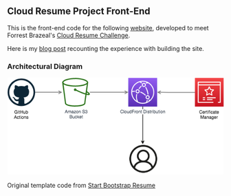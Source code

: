 ## Cloud Resume Project Front-End

This is the front-end code for the following [website](https://crehmzola.com), developed to meet Forrest Brazeal's [Cloud Resume Challenge](https://cloudresumechallenge.dev/). 

Here is my [blog post](https://dev.to/crehmzola/the-silver-lining-in-the-cloud-resume-challenge-1j0h) recounting the experience with building the site.

### Architectural Diagram
<img src="https://github.com/mplspunk/cloud-resume-front-end/blob/master/front-end-diagram.png" width=600><br>

Original template code from [Start Bootstrap Resume](https://github.com/startbootstrap/startbootstrap-resume)
